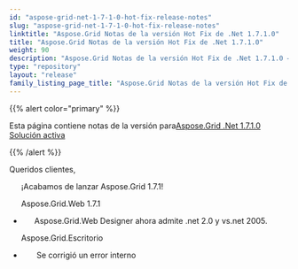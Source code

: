 ```yaml
---
id: "aspose-grid-net-1-7-1-0-hot-fix-release-notes"
slug: "aspose-grid-net-1-7-1-0-hot-fix-release-notes"
linktitle: "Aspose.Grid Notas de la versión Hot Fix de .Net 1.7.1.0"
title: "Aspose.Grid Notas de la versión Hot Fix de .Net 1.7.1.0"
weight: 90
description: "Aspose.Grid Notas de la versión Hot Fix de .Net 1.7.1.0 – the latest updates and fixes."
type: "repository"
layout: "release"
family_listing_page_title: "Aspose.Grid Notas de la versión Hot Fix de .Net 1.7.1.0"
---
```

{{% alert color="primary" %}} 

 Esta página contiene notas de la versión para[Aspose.Grid .Net 1.7.1.0 Solución activa](https://releases.aspose.com/cells/net/new-releases/aspose.grid-.net-1.7.1.0-hot-fix/)

{{% /alert %}} 

 Queridos clientes,

 `   `¡Acabamos de lanzar Aspose.Grid 1.7.1!

 `   `Aspose.Grid.Web 1.7.1

- `   `Aspose.Grid.Web Designer ahora admite .net 2.0 y vs.net 2005.

 `   `Aspose.Grid.Escritorio

- `   ` Se corrigió un error interno


